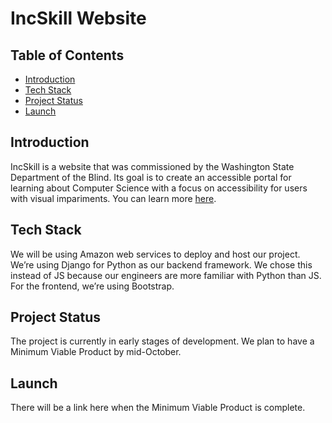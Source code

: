 # IncSkill Website
## Table of Contents
* [Introduction](#introduction)
* [Tech Stack](#tech-stack)
* [Project Status](#project-status)
* [Launch](#launch)

## Introduction
IncSkill is a website that was commissioned by the Washington State Department of the Blind. Its goal is to create an accessible portal for learning about Computer Science with a focus on accessibility for users with visual impariments. 
You can learn more [here](https://aicamp.notion.site/IncSkill-Website-Product-Spec-f59270ae31b24c1daad56ec74b821b50).
## Tech Stack
We will be using Amazon web services to deploy and host our project. We’re using Django for Python as our backend framework. We chose this instead of JS because our engineers are more familiar with Python than JS. For the frontend, we’re using Bootstrap.
## Project Status
The project is currently in early stages of development. We plan to have a Minimum Viable Product by mid-October. 
## Launch
There will be a link here when the Minimum Viable Product is complete.
